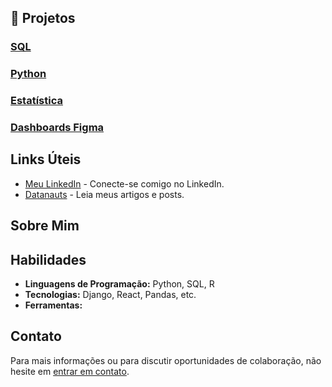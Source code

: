 ## 🚀 Projetos

### [SQL](https://github.com/jeanolivds/cursosql)

### [Python](https://link-para-seu-projeto-2.com)

### [Estatística](https://link-para-seu-projeto-2.com)

### [Dashboards Figma](https://www.figma.com/@jeanoliveirads)

## Links Úteis

- [Meu LinkedIn](https://www.linkedin.com/in/jeanoliveirasi/) - Conecte-se comigo no LinkedIn.
- [Datanauts](https://datanauts.com.br) - Leia meus artigos e posts.

## Sobre Mim



## Habilidades

- **Linguagens de Programação:** Python, SQL,  R
- **Tecnologias:** Django, React, Pandas, etc.
- **Ferramentas:** 

## Contato

Para mais informações ou para discutir oportunidades de colaboração, não hesite em [entrar em contato](mailto:seu-email@example.com).
